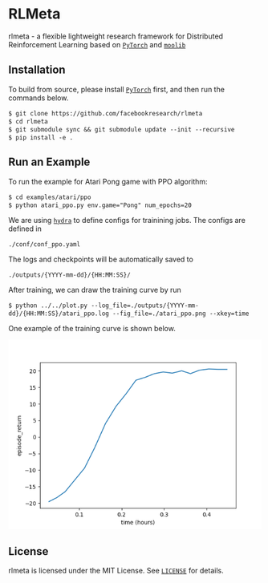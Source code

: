 # RLMeta

rlmeta - a flexible lightweight research framework for Distributed 
Reinforcement Learning based on [`PyTorch`](https://pytorch.org/) and 
[`moolib`](https://github.com/facebookresearch/moolib)

## Installation

To build from source, please install [`PyTorch`](https://pytorch.org/) first, 
and then run the commands below.

```
$ git clone https://github.com/facebookresearch/rlmeta
$ cd rlmeta
$ git submodule sync && git submodule update --init --recursive
$ pip install -e .
```

## Run an Example

To run the example for Atari Pong game with PPO algorithm:

```
$ cd examples/atari/ppo
$ python atari_ppo.py env.game="Pong" num_epochs=20
```

We are using [`hydra`](https://hydra.cc/) to define configs for trainining jobs.
The configs are defined in

```
./conf/conf_ppo.yaml
```

The logs and checkpoints will be automatically saved to

```
./outputs/{YYYY-mm-dd}/{HH:MM:SS}/
```

After training, we can draw the training curve by run

```
$ python ../../plot.py --log_file=./outputs/{YYYY-mm-dd}/{HH:MM:SS}/atari_ppo.log --fig_file=./atari_ppo.png --xkey=time
```

One example of the training curve is shown below.

![atari_ppo](./docs/source/_static/img/atari_ppo.png)


## License
rlmeta is licensed under the MIT License. See [`LICENSE`](LICENSE) for details.
